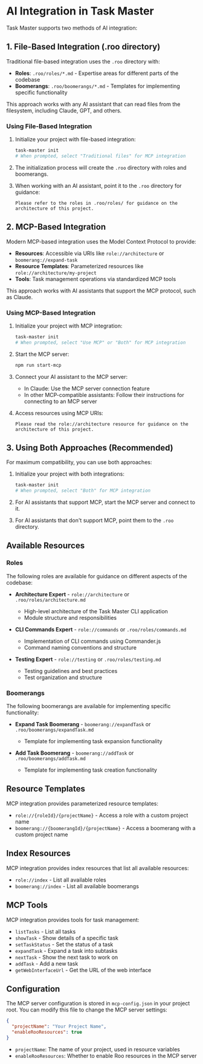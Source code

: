 # AI Integration in Task Master

Task Master supports two methods of AI integration:

## 1. File-Based Integration (.roo directory)

Traditional file-based integration uses the `.roo` directory with:
- **Roles**: `.roo/roles/*.md` - Expertise areas for different parts of the codebase
- **Boomerangs**: `.roo/boomerangs/*.md` - Templates for implementing specific functionality

This approach works with any AI assistant that can read files from the filesystem, including Claude, GPT, and others.

### Using File-Based Integration

1. Initialize your project with file-based integration:
   ```bash
   task-master init
   # When prompted, select "Traditional files" for MCP integration
   ```

2. The initialization process will create the `.roo` directory with roles and boomerangs.

3. When working with an AI assistant, point it to the `.roo` directory for guidance:
   ```
   Please refer to the roles in .roo/roles/ for guidance on the architecture of this project.
   ```

## 2. MCP-Based Integration

Modern MCP-based integration uses the Model Context Protocol to provide:
- **Resources**: Accessible via URIs like `role://architecture` or `boomerang://expand-task`
- **Resource Templates**: Parameterized resources like `role://architecture/my-project`
- **Tools**: Task management operations via standardized MCP tools

This approach works with AI assistants that support the MCP protocol, such as Claude.

### Using MCP-Based Integration

1. Initialize your project with MCP integration:
   ```bash
   task-master init
   # When prompted, select "Use MCP" or "Both" for MCP integration
   ```

2. Start the MCP server:
   ```bash
   npm run start-mcp
   ```

3. Connect your AI assistant to the MCP server:
   - In Claude: Use the MCP server connection feature
   - In other MCP-compatible assistants: Follow their instructions for connecting to an MCP server

4. Access resources using MCP URIs:
   ```
   Please read the role://architecture resource for guidance on the architecture of this project.
   ```

## 3. Using Both Approaches (Recommended)

For maximum compatibility, you can use both approaches:

1. Initialize your project with both integrations:
   ```bash
   task-master init
   # When prompted, select "Both" for MCP integration
   ```

2. For AI assistants that support MCP, start the MCP server and connect to it.

3. For AI assistants that don't support MCP, point them to the `.roo` directory.

## Available Resources

### Roles

The following roles are available for guidance on different aspects of the codebase:

- **Architecture Expert** - `role://architecture` or `.roo/roles/architecture.md`
  - High-level architecture of the Task Master CLI application
  - Module structure and responsibilities

- **CLI Commands Expert** - `role://commands` or `.roo/roles/commands.md`
  - Implementation of CLI commands using Commander.js
  - Command naming conventions and structure

- **Testing Expert** - `role://testing` or `.roo/roles/testing.md`
  - Testing guidelines and best practices
  - Test organization and structure

### Boomerangs

The following boomerangs are available for implementing specific functionality:

- **Expand Task Boomerang** - `boomerang://expandTask` or `.roo/boomerangs/expandTask.md`
  - Template for implementing task expansion functionality

- **Add Task Boomerang** - `boomerang://addTask` or `.roo/boomerangs/addTask.md`
  - Template for implementing task creation functionality

## Resource Templates

MCP integration provides parameterized resource templates:

- `role://{roleId}/{projectName}` - Access a role with a custom project name
- `boomerang://{boomerangId}/{projectName}` - Access a boomerang with a custom project name

## Index Resources

MCP integration provides index resources that list all available resources:

- `role://index` - List all available roles
- `boomerang://index` - List all available boomerangs

## MCP Tools

MCP integration provides tools for task management:

- `listTasks` - List all tasks
- `showTask` - Show details of a specific task
- `setTaskStatus` - Set the status of a task
- `expandTask` - Expand a task into subtasks
- `nextTask` - Show the next task to work on
- `addTask` - Add a new task
- `getWebInterfaceUrl` - Get the URL of the web interface

## Configuration

The MCP server configuration is stored in `mcp-config.json` in your project root. You can modify this file to change the MCP server settings:

```json
{
  "projectName": "Your Project Name",
  "enableRooResources": true
}
```

- `projectName`: The name of your project, used in resource variables
- `enableRooResources`: Whether to enable Roo resources in the MCP server